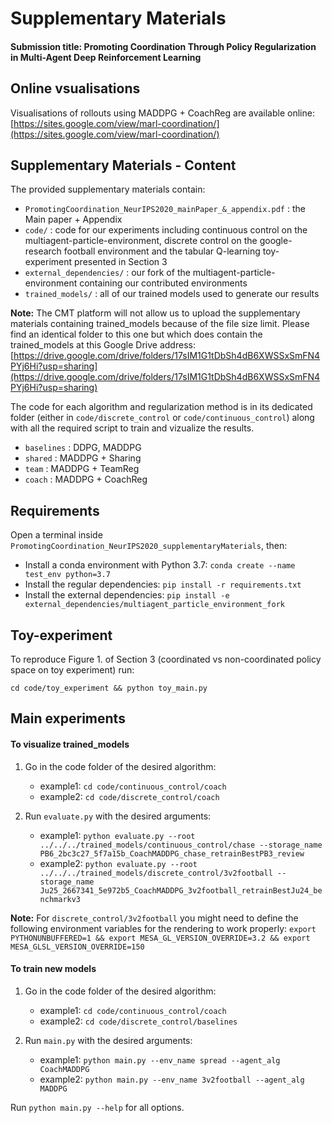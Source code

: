 # Supplementary Materials

#### Submission title: Promoting Coordination Through Policy Regularization in Multi-Agent Deep Reinforcement Learning

## Online vsualisations

Visualisations of rollouts using MADDPG + CoachReg are available online:
[https://sites.google.com/view/marl-coordination/](https://sites.google.com/view/marl-coordination/)


## Supplementary Materials - Content

The provided supplementary materials contain:
* `PromotingCoordination_NeurIPS2020_mainPaper_&_appendix.pdf` : the Main paper + Appendix
* `code/` : code for our experiments including continuous control on the multiagent-particle-environment, discrete control on the google-research football environment and the tabular Q-learning toy-experiment presented in Section 3 
* `external_dependencies/` : our fork of the multiagent-particle-environment containing our contributed environments
* `trained_models/` : all of our trained models used to generate our results

**Note:** The CMT platform will not allow us to upload the supplementary materials containing trained_models because of the file size limit. 
Please find an identical folder to this one but which does contain the trained_models at this Google Drive address:
[https://drive.google.com/drive/folders/17sIM1G1tDbSh4dB6XWSSxSmFN4PYj6Hi?usp=sharing](https://drive.google.com/drive/folders/17sIM1G1tDbSh4dB6XWSSxSmFN4PYj6Hi?usp=sharing)

The code for each algorithm and regularization method is in its dedicated folder (either in `code/discrete_control` or `code/continuous_control`) along with all the required script to
train and vizualize the results. 
* `baselines` : DDPG, MADDPG
* `shared` : MADDPG + Sharing
* `team` : MADDPG + TeamReg
* `coach` : MADDPG + CoachReg
 
## Requirements

Open a terminal inside `PromotingCoordination_NeurIPS2020_supplementaryMaterials`, then:
* Install a conda environment with Python 3.7: `conda create --name test_env python=3.7`
* Install the regular dependencies: `pip install -r requirements.txt`
* Install the external dependencies: `pip install -e external_dependencies/multiagent_particle_environment_fork`

## Toy-experiment

To reproduce Figure 1. of Section 3 (coordinated vs non-coordinated policy space on toy experiment) run:
```
cd code/toy_experiment && python toy_main.py
```

## Main experiments

#### To visualize trained_models

1. Go in the code folder of the desired algorithm:
    * example1: `cd code/continuous_control/coach`
    * example2: `cd code/discrete_control/coach`

2. Run `evaluate.py` with the desired arguments:
    * example1: `python evaluate.py --root ../../../trained_models/continuous_control/chase --storage_name PB6_2bc3c27_5f7a15b_CoachMADDPG_chase_retrainBestPB3_review`
    * example2: `python evaluate.py --root ../../../trained_models/discrete_control/3v2football --storage_name Ju25_2667341_5e972b5_CoachMADDPG_3v2football_retrainBestJu24_benchmarkv3`

**Note:** For `discrete_control/3v2football` you might need to define the following environment variables for the rendering to work properly: `export PYTHONUNBUFFERED=1 && export MESA_GL_VERSION_OVERRIDE=3.2 && export MESA_GLSL_VERSION_OVERRIDE=150`

#### To train new models

1. Go in the code folder of the desired algorithm:
    * example1: `cd code/continuous_control/coach`
    * example2: `cd code/discrete_control/baselines`

2. Run `main.py` with the desired arguments:
    * example1: `python main.py --env_name spread --agent_alg CoachMADDPG`
    * example2: `python main.py --env_name 3v2football --agent_alg MADDPG`

Run `python main.py --help` for all options.
